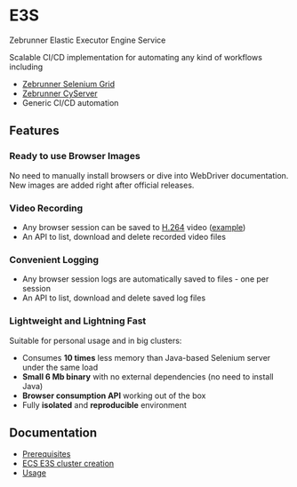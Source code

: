 # E3S

Zebrunner Elastic Executor Engine Service

Scalable CI/CD implementation for automating any kind of workflows including
 * [Zebrunner Selenium Grid](https://zebrunner.com/selenium-grid)
 * [Zebrunner CyServer](https://zebrunner.com/cyserver)
 * Generic CI/CD automation

## Features

### Ready to use Browser Images
No need to manually install browsers or dive into WebDriver documentation.
New images are added right after official releases.

### Video Recording
* Any browser session can be saved to [H.264](https://en.wikipedia.org/wiki/H.264/MPEG-4_AVC) video ([example](https://www.youtube.com/watch?v=maB298oO5cI))
* An API to list, download and delete recorded video files

### Convenient Logging

* Any browser session logs are automatically saved to files - one per session
* An API to list, download and delete saved log files

### Lightweight and Lightning Fast
Suitable for personal usage and in big clusters:
* Consumes **10 times** less memory than Java-based Selenium server under the same load
* **Small 6 Mb binary** with no external dependencies (no need to install Java)
* **Browser consumption API** working out of the box
* Fully **isolated** and **reproducible** environment

## Documentation 
* [Prerequisites](docs/prerequisites.md)
* [ECS E3S cluster creation](docs/ecs_e3s_cluster_creation.md)
* [Usage](docs/usage.md)
